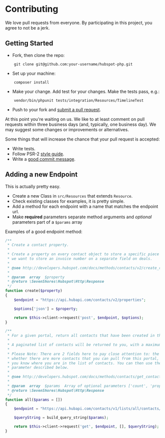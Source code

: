 # Contributing

We love pull requests from everyone. By participating in this project, you
agree to not be a jerk.

## Getting Started

- Fork, then clone the repo:
```
    git clone git@github.com:your-username/hubspot-php.git
```

- Set up your machine:
```
    composer install
```

- Make your change. Add test for your changes. Make the tests pass, e.g.:
```
    vendor/bin/phpunit tests/integration/Resources/TimelineTest
```

- Push to your fork and [submit a pull request][pr].

[pr]: https://github.com/ryanwinchester/hubspot-php/compare/

At this point you're waiting on us. We like to at least comment on pull requests
within three business days (and, typically, one business day). We may suggest
some changes or improvements or alternatives.

Some things that will increase the chance that your pull request is accepted:

* Write tests.
* Follow PSR-2 [style guide][style].
* Write a [good commit message][commit].

[style]: https://github.com/php-fig/fig-standards/blob/master/accepted/PSR-2-coding-style-guide.md
[commit]: http://tbaggery.com/2008/04/19/a-note-about-git-commit-messages.html

## Adding a new Endpoint

This is actually pretty easy.

- Create a new Class in `src/Resources` that extends `Resource`.
- Check existing classes for examples, it is pretty simple.
- Add a method for each endpoint with a name that matches the endpoint url.
- Make **required** parameters separate method arguments and *optional* parameters part of a `$params` array

Examples of a good endpoint method:

```php
/**
 * Create a contact property.
 *
 * Create a property on every contact object to store a specific piece of data. In the example below,
 * we want to store an invoice number on a separate field on deals.
 *
 * @see http://developers.hubspot.com/docs/methods/contacts/v2/create_contacts_property
 *
 * @param  array  $property
 * @return \SevenShores\Hubspot\Http\Response
 */
function create($property)
{
    $endpoint = "https://api.hubapi.com/contacts/v2/properties";

    $options['json'] = $property;

    return $this->client->request('post', $endpoint, $options);
}
```

```php
/**
 * For a given portal, return all contacts that have been created in the portal.
 *
 * A paginated list of contacts will be returned to you, with a maximum of 100 contacts per page.
 *
 * Please Note: There are 2 fields here to pay close attention to: the "has-more" field that will let you know
 * whether there are more contacts that you can pull from this portal, and the "vid-offset" field which will let
 * you know where you are in the list of contacts. You can then use the "vid-offset" field in the "vidOffset"
 * parameter described below.
 *
 * @see http://developers.hubspot.com/docs/methods/contacts/get_contacts
 *
 * @param  array  $params  Array of optional parameters ['count', 'property', 'vidOffset']
 * @return \SevenShores\Hubspot\Http\Response
 */
function all($params = [])
{
    $endpoint = "https://api.hubapi.com/contacts/v1/lists/all/contacts/all";

    $queryString = build_query_string($params);

    return $this->client->request('get', $endpoint, [], $queryString);
}
```
